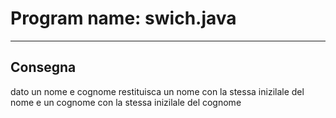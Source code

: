 # Program name: swich.java

---

## Consegna
dato un nome e cognome restituisca un nome con la stessa inizilale del nome e un cognome con la stessa inizilale del cognome